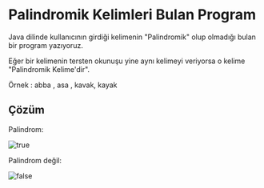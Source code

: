 # Palindromik Kelimleri Bulan Program

Java dilinde kullanıcının girdiği kelimenin "Palindromik" olup olmadığı bulan bir program yazıyoruz.

Eğer bir kelimenin tersten okunuşu yine aynı kelimeyi veriyorsa o kelime "Palindromik Kelime'dir".

Örnek : abba , asa , kavak, kayak

## Çözüm

Palindrom:

![true](images/true.png)

Palindrom değil:

![false](images/false.png)



